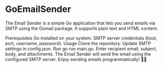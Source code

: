 # GoEmailSender
The Email Sender is a simple Go application that lets you send emails via SMTP using the Gomail package. It supports plain text and HTML content.

Prerequisites
Go installed on your system.
SMTP server credentials (host, port, username, password).
Usage
Clone the repository.
Update SMTP settings in config.json.
Run go run main.go.
Enter recipient email, subject, body, and attachments.
The Email Sender will send the email using the configured SMTP server.
Enjoy sending emails programmatically! 📧🚀
